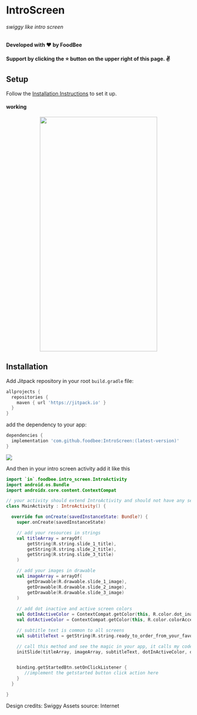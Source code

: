 # IntroScreen
###### swiggy like intro screen 

#### Developed with ❤️ by FoodBee
#### Support by clicking the ⭐ button on the upper right of this page. ✌️

## Setup

Follow the [Installation Instructions](#installation) to set it up.

#### working

<p align="center">
<img width=320 height=640 src="./screenshots/foodbee.gif">
</p>

## Installation

Add Jitpack repository in your root `build.gradle` file:

```groovy
allprojects {
  repositories {
    maven { url 'https://jitpack.io' }
  }
}
```

add the dependency to your app:

```groovy
dependencies {
  implementation 'com.github.foodbee:IntroScreen:(latest-version)'
}
```
[![](https://jitpack.io/v/foodbee/IntroScreen.svg)](https://jitpack.io/#foodbee/IntroScreen)

And then in your intro screen activity add it like this

```kotlin
import `in`.foodbee.intro_screen.IntroActivity
import android.os.Bundle
import androidx.core.content.ContextCompat

// your activity should extend IntroActivity and should not have any setContentView method just like below
class MainActivity : IntroActivity() {

  override fun onCreate(savedInstanceState: Bundle?) {
    super.onCreate(savedInstanceState)

    // add your resources in strings
    val titleArray = arrayOf(
        getString(R.string.slide_1_title), 
        getString(R.string.slide_2_title),
        getString(R.string.slide_3_title)
    )

    // add your images in drawable
    val imageArray = arrayOf(
        getDrawable(R.drawable.slide_1_image),
        getDrawable(R.drawable.slide_2_image),
        getDrawable(R.drawable.slide_3_image)
    )
      
    // add dot inactive and active screen colors
    val dotInActiveColor = ContextCompat.getColor(this, R.color.dot_inactive)
    val dotActiveColor = ContextCompat.getColor(this, R.color.colorAccent)

    // subtitle text is common to all screens
    val subtitleText = getString(R.string.ready_to_order_from_your_favourite_restaurants)

    // call this method and see the magic in your app, it calls my code and displays the slider
    initSlide(titleArray, imageArray, subtitleText, dotInActiveColor, dotActiveColor)


    binding.getStartedBtn.setOnClickListener {
       //implement the getstarted button click action here
    }
  }

}
```

Design credits: Swiggy 
Assets source: Internet 


